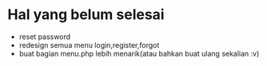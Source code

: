# Hal yang belum selesai
- reset password
- redesign semua menu login,register,forgot
- buat bagian menu.php lebih menarik(atau bahkan buat ulang sekalian :v)

